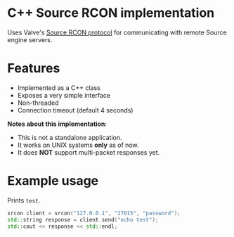 # C++ Source RCON implementation

Uses Valve's [Source RCON protocol](https://developer.valvesoftware.com/wiki/Source_RCON_Protocol) for communicating with remote Source engine servers.

# Features

* Implemented as a C++ class
* Exposes a very simple interface
* Non-threaded
* Connection timeout (default 4 seconds)

**Notes about this implementation**:

* This is not a standalone application.
* It works on UNIX systems **only** as of now.
* It does **NOT** support multi-packet responses yet.

# Example usage

Prints `test`.

```c++
srcon client = srcon("127.0.0.1", "27015", "password");
std::string response = client.send("echo test");
std::cout << response << std::endl;
```
